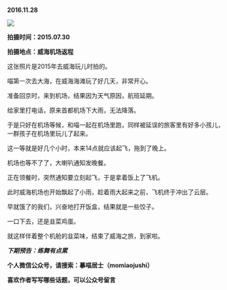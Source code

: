 
**2016.11.28**

![](http://imglf2.nosdn.127.net/img/Sjg3TXMvb1V6NFozZklnUGhlMWhiVmw0UXJxTERGOWZxWDU2aEhZUzJKQT0.jpg)


**拍摄时间：2015.07.30**

**拍摄地点：威海机场返程**

这张照片是2015年去威海玩儿时拍的。

喵第一次去大海，在威海海滩玩了好几天，非常开心。

准备回京时，来到机场，结果因为天气原因，航班延期。

给家里打电话，原来首都机场下大雨，无法降落。

于是只好在机场等候，和喵一起在机场里跑，同样被延误的旅客里有好多小孩儿，一群孩子在机场里玩儿了起来。

这一等就是好几个小时，本来14点就应该起飞，拖到了晚上。

机场也等不了了，大喇叭通知发晚餐。

正在领餐时，突然通知要立刻起飞，于是拿着饭上了飞机。

此时威海机场也开始飘起了小雨，趁着雨大起来之前，飞机终于冲出了云层。

早就饿了的我们，兴奋地打开饭盒，结果就是一些饺子。

一口下去，还是韭菜鸡蛋。

就这样伴着整个机舱的韭菜味，结束了威海之旅，到家啦。


***下期预告：练舞有点累***


**个人微信公众号，请搜索：摹喵居士（momiaojushi）**

**喜欢作者写写哪些话题，可以公众号留言**
